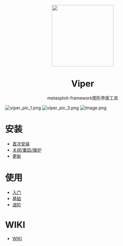 <p align="center">
   <img width="200" src="https://cdn.nlark.com/yuque/0/2020/svg/159259/1590851265515-f865560b-ba50-4ca3-b2f6-5e8db3268da1.svg#align=left&display=inline&height=200&margin=%5Bobject%20Object%5D&name=logo.svg&originHeight=200&originWidth=200&size=1378&status=done&style=none&width=200">
</p>
<h1 align="center">Viper</h1>
<div align="center">

metasploit-framework图形界面工具

</div>

![viper_pic_1.png](https://cdn.nlark.com/yuque/0/2020/png/159259/1590851261558-b9321cc5-4498-4ad0-8390-eb065d1e7026.png#align=left&display=inline&height=133&margin=%5Bobject%20Object%5D&name=viper_pic_1.png&originHeight=969&originWidth=1920&size=351567&status=done&style=none&width=263)
![viper_pic_3.png](https://cdn.nlark.com/yuque/0/2020/png/159259/1590851318706-acc73a23-2071-4208-a4b3-91f8526fa40b.png#align=left&display=inline&height=132&margin=%5Bobject%20Object%5D&name=viper_pic_3.png&originHeight=969&originWidth=1920&size=215658&status=done&style=none&width=261)
![image.png](https://cdn.nlark.com/yuque/0/2020/png/159259/1590851806595-1080bfa8-4539-4873-b14b-c755e8dd4255.png#align=left&display=inline&height=134&margin=%5Bobject%20Object%5D&name=image.png&originHeight=1037&originWidth=2046&size=230412&status=done&style=none&width=265)

# 安装

- [首次安装](https://github.com/FunnyWolf/Viper/wiki/%E9%A6%96%E6%AC%A1%E5%AE%89%E8%A3%85)
- [关闭/重启/维护](https://github.com/FunnyWolf/Viper/wiki/%E5%85%B3%E9%97%AD-%E9%87%8D%E5%90%AF-%E7%BB%B4%E6%8A%A4)
- [更新](https://github.com/FunnyWolf/Viper/wiki/%E6%9B%B4%E6%96%B0)

# 使用

- [入门](https://github.com/FunnyWolf/Viper/wiki/%E5%85%A5%E9%97%A8)
- [基础](https://github.com/FunnyWolf/Viper/wiki/%E5%9F%BA%E7%A1%80)
- [进阶](https://github.com/FunnyWolf/Viper/wiki/%E8%BF%9B%E9%98%B6)

# WIKI

- [WIKI](https://github.com/FunnyWolf/Viper/wiki)

